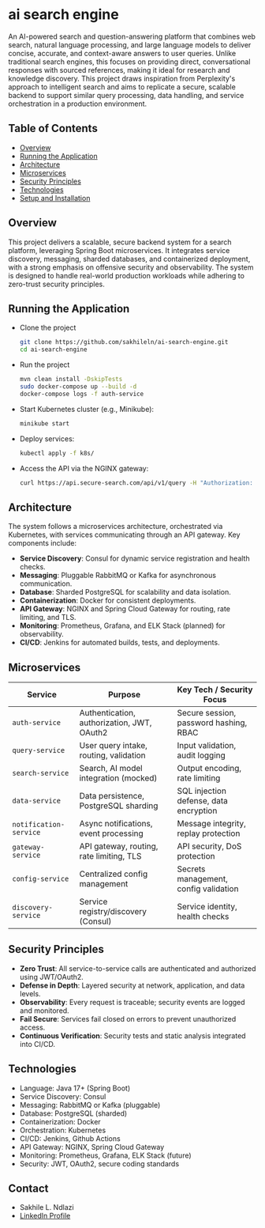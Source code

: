 # ai search engine

An AI-powered search and question-answering platform that combines web search, natural language processing, and large language models to deliver concise, accurate, and context-aware answers to user queries. Unlike traditional search engines, this focuses on providing direct, conversational responses with sourced references, making it ideal for research and knowledge discovery. This project draws inspiration from Perplexity's approach to intelligent search and aims to replicate a secure, scalable backend to support similar query processing, data handling, and service orchestration in a production environment.

## Table of Contents
- [Overview](#overview)
- [Running the Application](#running-the-application)
- [Architecture](#architecture)
- [Microservices](#microservices)
- [Security Principles](#security-principles)
- [Technologies](#technologies)
- [Setup and Installation](#setup-and-installation)

## Overview
This project delivers a scalable, secure backend system for a search platform, leveraging Spring Boot microservices. It integrates service discovery, messaging, sharded databases, and containerized deployment, with a strong emphasis on offensive security and observability. The system is designed to handle real-world production workloads while adhering to zero-trust security principles.

## Running the Application
- Clone the project
    ```bash
    git clone https://github.com/sakhileln/ai-search-engine.git
    cd ai-search-engine
    ```
- Run the project
  ```bash
  mvn clean install -DskipTests
  sudo docker-compose up --build -d
  docker-compose logs -f auth-service
  ```
- Start Kubernetes cluster (e.g., Minikube):
    ```bash
    minikube start  
    ```
- Deploy services:
    ```bash
    kubectl apply -f k8s/
    ```
- Access the API via the NGINX gateway:
    ```bash
    curl https://api.secure-search.com/api/v1/query -H "Authorization: Bearer <JWT_TOKEN>"
    ```

## Architecture
The system follows a microservices architecture, orchestrated via Kubernetes, with services communicating through an API gateway. Key components include:
- **Service Discovery**: Consul for dynamic service registration and health checks.
- **Messaging**: Pluggable RabbitMQ or Kafka for asynchronous communication.
- **Database**: Sharded PostgreSQL for scalability and data isolation.
- **Containerization**: Docker for consistent deployments.
- **API Gateway**: NGINX and Spring Cloud Gateway for routing, rate limiting, and TLS.
- **Monitoring**: Prometheus, Grafana, and ELK Stack (planned) for observability.
- **CI/CD**: Jenkins for automated builds, tests, and deployments.

## Microservices
| Service               | Purpose                                      | Key Tech / Security Focus                       |
|------------------------|----------------------------------------------|--------------------------------------------------|
| `auth-service`         | Authentication, authorization, JWT, OAuth2  | Secure session, password hashing, RBAC          |
| `query-service`        | User query intake, routing, validation      | Input validation, audit logging                 |
| `search-service`       | Search, AI model integration (mocked)       | Output encoding, rate limiting                  |
| `data-service`         | Data persistence, PostgreSQL sharding       | SQL injection defense, data encryption          |
| `notification-service` | Async notifications, event processing       | Message integrity, replay protection            |
| `gateway-service`      | API gateway, routing, rate limiting, TLS    | API security, DoS protection                    |
| `config-service`       | Centralized config management               | Secrets management, config validation           |
| `discovery-service`    | Service registry/discovery (Consul)         | Service identity, health checks                 |

## Security Principles
- **Zero Trust**: All service-to-service calls are authenticated and authorized using JWT/OAuth2.
- **Defense in Depth**: Layered security at network, application, and data levels.
- **Observability**: Every request is traceable; security events are logged and monitored.
- **Fail Secure**: Services fail closed on errors to prevent unauthorized access.
- **Continuous Verification**: Security tests and static analysis integrated into CI/CD.

## Technologies
- Language: Java 17+ (Spring Boot)
- Service Discovery: Consul
- Messaging: RabbitMQ or Kafka (pluggable)
- Database: PostgreSQL (sharded)
- Containerization: Docker
- Orchestration: Kubernetes
- CI/CD: Jenkins, Github Actions
- API Gateway: NGINX, Spring Cloud Gateway
- Monitoring: Prometheus, Grafana, ELK Stack (future)
- Security: JWT, OAuth2, secure coding standards

## Contact
- Sakhile L. Ndlazi
- [LinkedIn Profile](https://www.linkedin.com/in/sakhile-)
